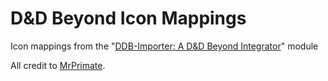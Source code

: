 # D&D Beyond Icon Mappings

Icon mappings from the "[DDB-Importer: A D&D Beyond Integrator](https://foundryvtt.com/packages/ddb-importer)" module

All credit to [MrPrimate](https://github.com/MrPrimate/ddb-importer).
